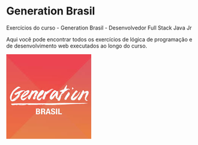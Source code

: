 # Generation Brasil
Exercícios do curso - Generation Brasil - Desenvolvedor Full Stack Java Jr

Aqui você pode encontrar todos os exercícios de lógica de programação e de desenvolvimento web executados ao longo do curso.

![](images/generation.JPG)

